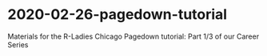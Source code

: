 # 2020-02-26-pagedown-tutorial
Materials for the R-Ladies Chicago Pagedown tutorial: Part 1/3 of our Career Series
